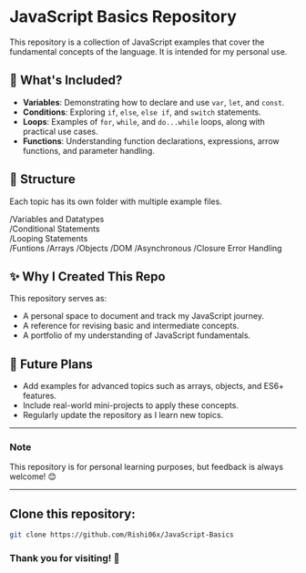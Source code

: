 # JavaScript Basics Repository  

This repository is a collection of JavaScript examples that cover the fundamental concepts of the language. It is intended for my personal use.

## 🚀 What's Included?  

- **Variables**: Demonstrating how to declare and use `var`, `let`, and `const`.  
- **Conditions**: Exploring `if`, `else`, `else if`, and `switch` statements.  
- **Loops**: Examples of `for`, `while`, and `do...while` loops, along with practical use cases.  
- **Functions**: Understanding function declarations, expressions, arrow functions, and parameter handling.  

## 📂 Structure  

Each topic has its own folder with multiple example files.

/Variables and Datatypes  
/Conditional Statements  
/Looping Statements  
/Funtions
/Arrays
/Objects
/DOM
/Asynchronous
/Closure
Error Handling


## ✨ Why I Created This Repo  

This repository serves as:  
- A personal space to document and track my JavaScript journey.  
- A reference for revising basic and intermediate concepts.  
- A portfolio of my understanding of JavaScript fundamentals.

## 📌 Future Plans  

- Add examples for advanced topics such as arrays, objects, and ES6+ features.  
- Include real-world mini-projects to apply these concepts.  
- Regularly update the repository as I learn new topics.

---

### Note  

This repository is for personal learning purposes, but feedback is always welcome! 😊  

---

## Clone this repository:  
   ```bash
   git clone https://github.com/Rishi06x/JavaScript-Basics
   ```

### Thank you for visiting! 🌟


